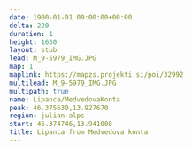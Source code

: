 ```yaml
---
date: 1900-01-01 00:00:00+00:00
delta: 220
duration: 1
height: 1630
layout: stub
lead: M_9-5979_IMG.JPG
map: 1
maplink: https://mapzs.projekti.si/poi/32992
multilead: M_9-5979_IMG.JPG
multipath: true
name: Lipanca/MedvedovaKonta
peak: 46.375630,13.927670
region: julian-alps
start: 46.374746,13.941008
title: Lipanca from Medvedova konta
---
```

